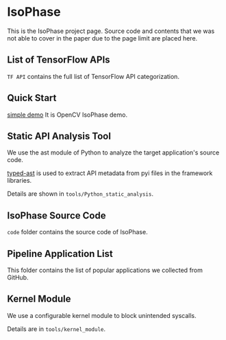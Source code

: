 # **IsoPhase**
This is the IsoPhase project page. Source code and contents that we was not able to cover in the paper due to the page limit are placed here.
## List of TensorFlow APIs
`TF API` contains the full list of TensorFlow API categorization.
## **Quick Start**
[simple demo](https://github.com/IsoPhase-security/IsoPhase/tree/main/demo)
It is OpenCV IsoPhase demo.
## **Static API Analysis Tool**
We use the ast module of Python to analyze the target application's source code. 

[typed-ast](https://github.com/python/typed_ast) is used to extract API metadata from pyi files in the framework libraries.

Details are shown in `tools/Python_static_analysis`.
## **IsoPhase Source Code**
`code` folder contains the source code of IsoPhase.
## **Pipeline Application List**
This folder contains the list of popular applications we collected from GitHub.
## **Kernel Module**
We use a configurable kernel module to block unintended syscalls.

Details are in `tools/kernel_module`.
